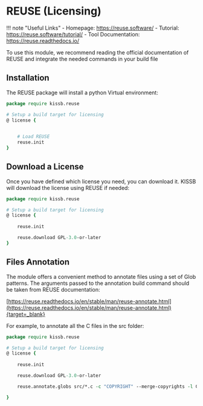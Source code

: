 # REUSE (Licensing)

!!! note "Useful Links"
    - Homepage: https://reuse.software/
    - Tutorial: https://reuse.software/tutorial/
    - Tool Documentation: https://reuse.readthedocs.io/

To use this module, we recommend reading the official documentation of REUSE and integrate the needed commands in your build file

## Installation 

The REUSE package will install a python Virtual environment: 

~~~~tcl
package require kissb.reuse 

# Setup a build target for licensing 
@ license {
    

    # Load REUSE
    reuse.init
}

~~~~

## Download a License

Once you have defined which license you need, you can download it. KISSB will download the license using REUSE if needed: 

~~~~tcl
package require kissb.reuse 

# Setup a build target for licensing 
@ license {
    
    reuse.init

    reuse.download GPL-3.0-or-later
}

~~~~

## Files Annotation

The module offers a convenient method to annotate files using a set of Glob patterns. 
The arguments passed to the annotation build command should be taken from REUSE documentation: 

[https://reuse.readthedocs.io/en/stable/man/reuse-annotate.html](https://reuse.readthedocs.io/en/stable/man/reuse-annotate.html){target=_blank}

For example, to annotate all the C files in the src folder: 

~~~~tcl
package require kissb.reuse 

# Setup a build target for licensing 
@ license {
    
    reuse.init

    reuse.download GPL-3.0-or-later

    reuse.annotate.globs src/*.c -c "COPYRIGHT" --merge-copyrights -l GPL-3.0-or-later

}

~~~~

